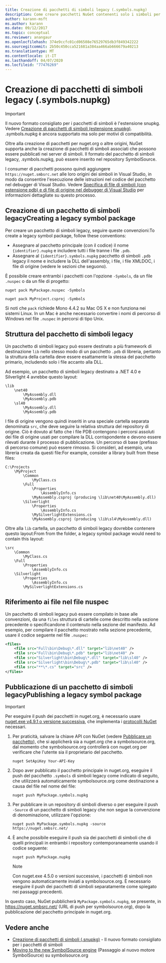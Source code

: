 ```yaml
---
title: Creazione di pacchetti di simboli legacy (.symbols.nupkg)
description: Come creare pacchetti NuGet contenenti solo i simboli per supportare il debug di altri pacchetti NuGet in Visual Studio.
author: karann-msft
ms.author: karann
ms.date: 09/12/2017
ms.topic: conceptual
ms.reviewer: anangaur
ms.openlocfilehash: 374e9ccfc01cd06508e76529765db3f849342222
ms.sourcegitcommit: 2b50c450cca521681a384aa466ab666679a40213
ms.translationtype: MT
ms.contentlocale: it-IT
ms.lasthandoff: 04/07/2020
ms.locfileid: "77476269"
---
```

# <a name="creating-legacy-symbol-packages-symbolsnupkg"></a>Creazione di pacchetti di simboli legacy (.symbols.nupkg)

> [!Important]
> Il nuovo formato consigliato per i pacchetti di simboli è l'estensione snupkg. Vedere [Creazione di pacchetti di simboli (estensione snupkg)](Symbol-Packages-snupkg.md). </br>
> .symbols.nupkg è ancora supportato ma solo per motivi di compatibilità.

Oltre alla creazione di pacchetti per nuget.org o altre origini, NuGet supporta anche la creazione di pacchetti di simboli associati che possono essere pubblicati nei server di simboli. Il formato del pacchetto di simboli legacy, .symbols.nupkg, può essere inserito nel repository SymbolSource.

I consumer di pacchetti possono quindi aggiungere `https://nuget.smbsrc.net` alle loro origini dei simboli in Visual Studio, in modo da consentire l'esecuzione delle istruzioni nel codice del pacchetto nel debugger di Visual Studio. Vedere [Specifica di file di simboli (con estensione pdb) e di file di origine nel debugger di Visual Studio](/visualstudio/debugger/specify-symbol-dot-pdb-and-source-files-in-the-visual-studio-debugger) per informazioni dettagliate su questo processo.

## <a name="creating-a-legacy-symbol-package"></a>Creazione di un pacchetto di simboli legacyCreating a legacy symbol package

Per creare un pacchetto di simboli legacy, seguire queste convenzioni:To create a legacy symbol package, follow these conventions:

- Assegnare al pacchetto principale (con il codice) il nome `{identifier}.nupkg` e includere tutti i file tranne i file `.pdb`.
- Assegnare al `{identifier}.symbols.nupkg` pacchetto di simboli `.pdb` legacy il nome e includere la DLL dell'assembly, i file, i file XMLDOC, i file di origine (vedere le sezioni che seguono).

È possibile creare entrambi i pacchetti con l'opzione `-Symbols`, da un file `.nuspec` o da un file di progetto:

```cli
nuget pack MyPackage.nuspec -Symbols

nuget pack MyProject.csproj -Symbols
```

Si noti che `pack` richiede Mono 4.4.2 su Mac OS X e non funziona nei sistemi Linux. In un Mac è anche necessario convertire i nomi di percorso di Windows nel file `.nuspec` in percorsi di tipo Unix.

## <a name="legacy-symbol-package-structure"></a>Struttura del pacchetto di simboli legacy

Un pacchetto di simboli legacy può essere destinato a più framework di destinazione `lib` nello stesso modo di un pacchetto `.pdb` di libreria, pertanto la struttura della cartella deve essere esattamente la stessa del pacchetto primario, includendo solo i file accanto alla DLL.

Ad esempio, un pacchetto di simboli legacy destinato a .NET 4.0 e Silverlight 4 avrebbe questo layout:

    \lib
        \net40
            \MyAssembly.dll
            \MyAssembly.pdb
        \sl40
            \MyAssembly.dll
            \MyAssembly.pdb

I file di origine vengono quindi inseriti in una speciale cartella separata denominata `src`, che deve seguire la relativa struttura del repository di origine. Ciò è dovuto al fatto che i file PDB contengono i percorsi assoluti dei file di origine usati per compilare la DLL corrispondente e devono essere rilevati durante il processo di pubblicazione. Un percorso di base (prefisso di percorso comune) può essere rimosso. Si consideri, ad esempio, una libreria creata da questi file:For example, consider a library built from these files:

    C:\Projects
        \MyProject
            \Common
                \MyClass.cs
            \Full
                \Properties
                    \AssemblyInfo.cs
                \MyAssembly.csproj (producing \lib\net40\MyAssembly.dll)
            \Silverlight
                \Properties
                    \AssemblyInfo.cs
                \MySilverlightExtensions.cs
                \MyAssembly.csproj (producing \lib\sl4\MyAssembly.dll)

Oltre alla `lib` cartella, un pacchetto di simboli legacy dovrebbe contenere questo layout:From from the folder, a legacy symbol package would need to contain this layout:

    \src
        \Common
            \MyClass.cs
        \Full
            \Properties
                \AssemblyInfo.cs
        \Silverlight
            \Properties
                \AssemblyInfo.cs
            \MySilverlightExtensions.cs

## <a name="referring-to-files-in-the-nuspec"></a>Riferimento ai file nel file nuspec

Un pacchetto di simboli legacy può essere compilato in base alle convenzioni, da una `files` struttura di cartelle come descritto nella sezione precedente o specificandone il contenuto nella sezione del manifesto. Ad esempio, per compilare il pacchetto mostrato nella sezione precedente, usare il codice seguente nel file `.nuspec`:

```xml
<files>
    <file src="Full\bin\Debug\*.dll" target="lib\net40" />
    <file src="Full\bin\Debug\*.pdb" target="lib\net40" />
    <file src="Silverlight\bin\Debug\*.dll" target="lib\sl40" />
    <file src="Silverlight\bin\Debug\*.pdb" target="lib\sl40" />
    <file src="**\*.cs" target="src" />
</files>
```

## <a name="publishing-a-legacy-symbol-package"></a>Pubblicazione di un pacchetto di simboli legacyPublishing a legacy symbol package

> [!Important]
> Per eseguire il push dei pacchetti in nuget.org, è necessario usare [nuget.exe v4.9.1 o versione successiva](https://www.nuget.org/downloads), che implementa i [protocolli NuGet](../api/nuget-protocols.md) necessari.

1. Per praticità, salvare la chiave API con NuGet (vedere [Pubblicare un pacchetto](../nuget-org/publish-a-package.md)), che si applicherà sia a nuget.org che a symbolsource.org, dal momento che symbolsource.org controllerà con nuget.org per verificare che l'utente sia il proprietario del pacchetto.

    ```cli
    nuget SetApiKey Your-API-Key
    ```

2. Dopo aver pubblicato il pacchetto principale in nuget.org, eseguire il push del pacchetto `.symbols` di simboli legacy come indicato di seguito, che utilizzerà automaticamente symbolsource.org come destinazione a causa del file nel nome del file:

    ```cli
    nuget push MyPackage.symbols.nupkg
    ```

3. Per pubblicare in un repository di simboli diverso o per eseguire il push `-Source` di un pacchetto di simboli legacy che non segue la convenzione di denominazione, utilizzare l'opzione:

    ```cli
    nuget push MyPackage.symbols.nupkg -source https://nuget.smbsrc.net/
    ```

4. È anche possibile eseguire il push sia dei pacchetti di simboli che di quelli principali in entrambi i repository contemporaneamente usando il codice seguente:

    ```cli
    nuget push MyPackage.nupkg
    ```

   > [!Note]
   > Con nuget.exe 4.5.0 o versioni successive, i pacchetti di simboli non vengono automaticamente inviati a symbolsource.org. È necessario eseguire il push dei pacchetti di simboli separatamente come spiegato nei passaggi precedenti.
   
In questo caso, NuGet pubblicherà `MyPackage.symbols.nupkg`, se presente, in https://nuget.smbsrc.net/ (URL di push per symbolsource.org), dopo la pubblicazione del pacchetto principale in nuget.org.

## <a name="see-also"></a>Vedere anche

* [Creazione di pacchetti di simboli (.snupkg)](Symbol-Packages-snupkg.md) - Il nuovo formato consigliato per i pacchetti di simboli
* [Moving to the new SymbolSource engine](https://tripleemcoder.com/2015/10/04/moving-to-the-new-symbolsource-engine/) (Passaggio al nuovo motore SymbolSource) su symbolsource.org
